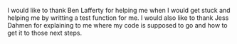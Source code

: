 I would like to thank Ben Lafferty for helping me when I would get stuck and helping me by writting a test function for me. I would also like to thank Jess Dahmen for explaining to me where my code is supposed to go and how to get it to those next steps.
